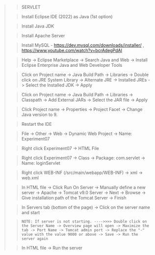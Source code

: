 > > SERVLET
> 
>
> > Install Eclipse IDE (2022) as Java (1st option)
>
> > Install Java JDK
>
> > Install Apache Server
> 
> > Install MySQL - https://dev.mysql.com/downloads/installer/ , https://www.youtube.com/watch?v=bcrAdegPdAI
>
> > Help -> Eclipse Marketplace -> Search Java and Web -> Install Eclipse Enterprise Java and Web Developer Tools
> 
> > Click on Project name -> Java Build Path -> Libraries -> Double click on JRE System Library -> Alternate JRE -> Installed JREs -> Select the Installed JDK -> Apply
> 
> > Click on Project name -> Java Build Path -> Libraries ->  Classpath -> Add External JARs -> Select the JAR file -> Apply
> 
> > Click Project name -> Properties -> Project Facet -> Change Java version to 9.
>
> > Restart the IDE
>
> > File -> Other -> Web -> Dynamic Web Project -> Name: Experiment07
>
> > Right click Experiment07 -> HTML File
>
> > Right click Experiment07 -> Class -> Package: com.servlet -> Name: loginServlet
> 
> > Right click WEB-INF (/src/main/webapp/WEB-INF) -> xml -> web.xml 
>
> > In HTML file -> Click Run On Server -> Manually define a new server -> Apache -> Tomcat v9.0 Server -> Next -> Browse -> Give installation path of the Tomcat Server -> Finish
>
> > In Servers tab (bottom of the page) -> Click on the server name and start
>
> >     NOTE: If server is not starting. ---->>>> Double click on the Server Name -> Overview page will open -> Maximize the tab -> Port Name -> Tomcat admin port -> Replace the "-" value with the value 9000 or above -> Save -> Run the server again
>
> > In HTML file -> Run the server 
